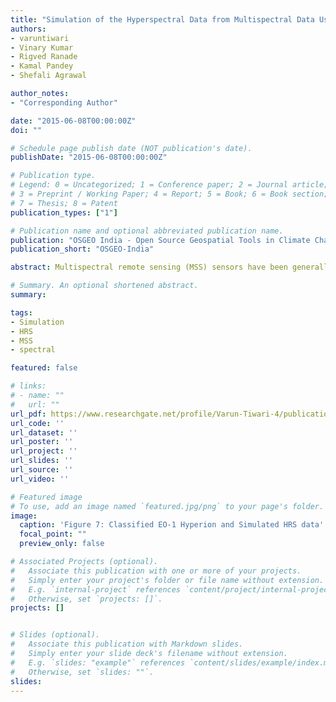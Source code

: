 ```yaml
---
title: "Simulation of the Hyperspectral Data from Multispectral Data Using Open Source Programming Environment"
authors:
- varuntiwari
- Vinary Kumar
- Rigved Ranade
- Kamal Pandey
- Shefali Agrawal

author_notes:
- "Corresponding Author"

date: "2015-06-08T00:00:00Z"
doi: ""

# Schedule page publish date (NOT publication's date).
publishDate: "2015-06-08T00:00:00Z"

# Publication type.
# Legend: 0 = Uncategorized; 1 = Conference paper; 2 = Journal article;
# 3 = Preprint / Working Paper; 4 = Report; 5 = Book; 6 = Book section;
# 7 = Thesis; 8 = Patent
publication_types: ["1"]

# Publication name and optional abbreviated publication name.
publication: "OSGEO India - Open Source Geospatial Tools in Climate Change Research and Natural Resources Management"
publication_short: "OSGEO-India"

abstract: Multispectral remote sensing (MSS) sensors have been generally utilized for acquiring and extracting information of Land Use Land (LULC) Cover features in the past few decades. MSS sensor generally acquires data in the small window of spectral bands hence, it is not capable of distinguishing spectrally similar features. On the other hand, fascinating detailed information available in hyperspectral (HRS) data is spectrally over determined and able to distinguish spectrally similar material of earth surface. But HRS sensors are very few in number because of the requirement of sensitive detectors, large storage capacities which make the acquisition and processing cumbersome and exorbitant. So, there arises a need to utilize the available MSS data for detailed LULCstudies. One of the technique is by Simulation of HRS data using available MSS data. In the present study spectral reconstruction approach is used for the simulation of hyperspectral data using EO-1 ALI multispectral data in open source programming. Over all 70 bands have been simulated and validated using visual interpretation, statistical and classification approach.

# Summary. An optional shortened abstract.
summary: 

tags:
- Simulation
- HRS
- MSS
- spectral

featured: false

# links:
# - name: ""
#   url: ""
url_pdf: https://www.researchgate.net/profile/Varun-Tiwari-4/publication/335137416_SIMULATION_OF_THE_HYPERSPECTRAL_DATA_FROM_MULTISPECTRAL_DATA_USING_OPEN_SOURCE_PROGRAMMING_ENVIRONMENT/links/5d5284c14585153040707f7a/SIMULATION-OF-THE-HYPERSPECTRAL-DATA-FROM-MULTISPECTRAL-DATA-USING-OPEN-SOURCE-PROGRAMMING-ENVIRONMENT.pdf
url_code: ''
url_dataset: ''
url_poster: ''
url_project: ''
url_slides: ''
url_source: ''
url_video: ''

# Featured image
# To use, add an image named `featured.jpg/png` to your page's folder. 
image:
  caption: 'Figure 7: Classified EO-1 Hyperion and Simulated HRS data'
  focal_point: ""
  preview_only: false

# Associated Projects (optional).
#   Associate this publication with one or more of your projects.
#   Simply enter your project's folder or file name without extension.
#   E.g. `internal-project` references `content/project/internal-project/index.md`.
#   Otherwise, set `projects: []`.
projects: []


# Slides (optional).
#   Associate this publication with Markdown slides.
#   Simply enter your slide deck's filename without extension.
#   E.g. `slides: "example"` references `content/slides/example/index.md`.
#   Otherwise, set `slides: ""`.
slides:
---
```


